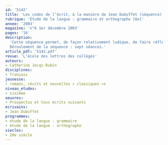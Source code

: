 ```yaml
---
id: '5142'
title: 'Les codes de l’écrit, à la manière de Jean Dubuffet (séquence)'
rubrique: 'Étude de la langue : grammaire et orthographe [6e]'
annee: '2003'
magazine: 'n°6 1er décembre 2003'
pages: '16'
description: 
  'Cette séquence permet, de façon relativement ludique, de faire réfléchir les élèves sur la nécessité d’un code commun pour communiquer et de revenir sur certains des acquis fondamentaux du primaire, sur lesquels ils sont évalués en début de sixième. Il s’agit, à partir d’un texte d’auteur qui joue avec les règles de l’écrit, de conduire les élèves à prendre conscience de la nécessité de connaître et de respecter un même code pour pouvoir communiquer aisément. La première confrontation des élèves avec l’extrait de Jean Dubuffet est assez déroutante pour d’abord les faire réagir et ensuite pour pouvoir les conduire, en exploitant leurs propres difficultés de « déchiffrage », à mieux comprendre et à mieux accepter l’intérêt de la pratique des outils de langue, qui, souvent, leur apparaissent rébarbatifs en classe de français. Deux fiches outils, appelées  MÉMO 1 (sur la ponctuation) et MÉMO 2 (sur les types et formes de phrases), sont proposées comme synthèses de cours, sur des points traditionnellement abordés en début de sixième.
  Déroulement de la séquence : sept séances.'
article_pdf: '5142.pdf'
revue: 'L’école des lettres des collèges'
auteurs:
- Catherine Jocqz-Rubin
disciplines:
- français
jeunesse:
- romans, récits et nouvelles « classiques »s
niveau_etudes:
- sixième
oeuvres:
- Prospectus et tous écrits suivants
ecrivains:
- Jean Dubuffet
programmes:
- étude de la langue - grammaire
- étude de la langue - orthographe
siecles:
- 20e siècle
---
```

